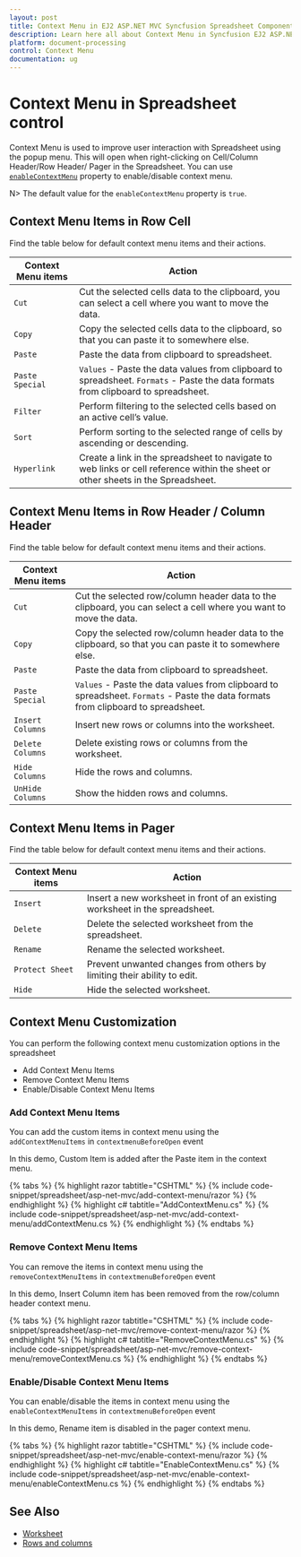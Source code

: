 ```yaml
---
layout: post
title: Context Menu in EJ2 ASP.NET MVC Syncfusion Spreadsheet Component
description: Learn here all about Context Menu in Syncfusion EJ2 ASP.NET MVC Spreadsheet component of Syncfusion Essential JS 2 and more.
platform: document-processing
control: Context Menu
documentation: ug
---
```



# Context Menu in Spreadsheet control

Context Menu is used to improve user interaction with Spreadsheet using the popup menu. This will open when right-clicking on Cell/Column Header/Row Header/ Pager in the Spreadsheet. You can use [`enableContextMenu`](https://help.syncfusion.com/cr/aspnetcore-js2/Syncfusion.EJ2.Spreadsheet.Spreadsheet.html#Syncfusion_EJ2_Spreadsheet_Spreadsheet_EnableContextMenu) property to enable/disable context menu.

N> The default value for the `enableContextMenu` property is `true`.

## Context Menu Items in Row Cell

Find the table below for default context menu items and their actions.

| Context Menu items | Action |
|-------|---------|
| `Cut` | Cut the selected cells data to the clipboard, you can select a cell where you want to move the data. |
| `Copy` | Copy the selected cells data to the clipboard, so that you can paste it to somewhere else. |
| `Paste` | Paste the data from clipboard to spreadsheet. |
| `Paste Special` | `Values` - Paste the data values from clipboard to spreadsheet.  `Formats` - Paste the data formats from clipboard to spreadsheet. |
| `Filter` | Perform filtering to the selected cells based on an active cell’s value. |
| `Sort` | Perform sorting to the selected range of cells by ascending or descending. |
| `Hyperlink` | Create a link in the spreadsheet to navigate to web links or cell reference within the sheet or other sheets in the Spreadsheet. |

## Context Menu Items in Row Header / Column Header

Find the table below for default context menu items and their actions.

| Context Menu items | Action |
|-------|---------|
| `Cut` | Cut the selected row/column header data to the clipboard, you can select a cell where you want to move the data. |
| `Copy`| Copy the selected row/column header data to the clipboard, so that you can paste it to somewhere else. |
| `Paste` | Paste the data from clipboard to spreadsheet. |
| `Paste Special` | `Values` - Paste the data values from clipboard to spreadsheet. `Formats` - Paste the data formats from clipboard to spreadsheet. |
| `Insert Columns` | Insert new rows or columns into the worksheet. |
| `Delete Columns` | Delete existing rows or columns from the worksheet. |
| `Hide Columns` | Hide the rows and columns. |
| `UnHide Columns` | Show the hidden rows and columns. |

## Context Menu Items in Pager

Find the table below for default context menu items and their actions.

| Context Menu items | Action |
|-------|---------|
| `Insert` | Insert a new worksheet in front of an existing worksheet in the spreadsheet. |
| `Delete` | Delete the selected worksheet from the spreadsheet. |
| `Rename` | Rename the selected worksheet. |
| `Protect Sheet` | Prevent unwanted changes from others by limiting their ability to edit. |
| `Hide` |Hide the selected worksheet. |

## Context Menu Customization

You can perform the following context menu customization options in the spreadsheet

* Add Context Menu Items
* Remove Context Menu Items
* Enable/Disable Context Menu Items

### Add Context Menu Items

You can add the custom items in context menu using the `addContextMenuItems` in `contextmenuBeforeOpen` event

In this demo, Custom Item is added after the Paste item in the context menu.

{% tabs %}
{% highlight razor tabtitle="CSHTML" %}
{% include code-snippet/spreadsheet/asp-net-mvc/add-context-menu/razor %}
{% endhighlight %}
{% highlight c# tabtitle="AddContextMenu.cs" %}
{% include code-snippet/spreadsheet/asp-net-mvc/add-context-menu/addContextMenu.cs %}
{% endhighlight %}
{% endtabs %}



### Remove Context Menu Items

You can remove the items in context menu using the `removeContextMenuItems` in `contextmenuBeforeOpen` event

In this demo, Insert Column item has been removed from the row/column header context menu.

{% tabs %}
{% highlight razor tabtitle="CSHTML" %}
{% include code-snippet/spreadsheet/asp-net-mvc/remove-context-menu/razor %}
{% endhighlight %}
{% highlight c# tabtitle="RemoveContextMenu.cs" %}
{% include code-snippet/spreadsheet/asp-net-mvc/remove-context-menu/removeContextMenu.cs %}
{% endhighlight %}
{% endtabs %}



### Enable/Disable Context Menu Items

You can enable/disable the items in context menu using the `enableContextMenuItems` in `contextmenuBeforeOpen` event

In this demo, Rename item is disabled in the pager context menu.

{% tabs %}
{% highlight razor tabtitle="CSHTML" %}
{% include code-snippet/spreadsheet/asp-net-mvc/enable-context-menu/razor %}
{% endhighlight %}
{% highlight c# tabtitle="EnableContextMenu.cs" %}
{% include code-snippet/spreadsheet/asp-net-mvc/enable-context-menu/enableContextMenu.cs %}
{% endhighlight %}
{% endtabs %}



## See Also

* [Worksheet](./worksheet)
* [Rows and columns](./rows-and-columns)
